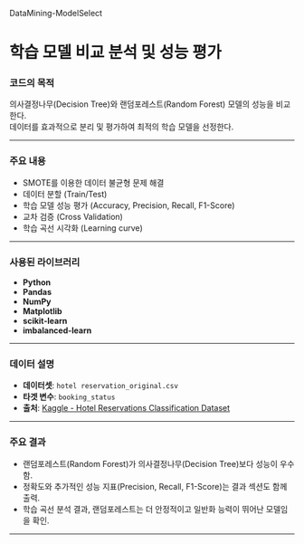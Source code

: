 DataMining-ModelSelect
# 학습 모델 비교 분석 및 성능 평가


### 코드의 목적
의사결정나무(Decision Tree)와 랜덤포레스트(Random Forest) 모델의 성능을 비교한다.<br>
데이터를 효과적으로 분리 및 평가하여 최적의 학습 모델을 선정한다.

---

### 주요 내용
- SMOTE를 이용한 데이터 불균형 문제 해결
- 데이터 분할 (Train/Test)
- 학습 모델 성능 평가 (Accuracy, Precision, Recall, F1-Score)
- 교차 검증 (Cross Validation)
- 학습 곡선 시각화 (Learning curve)

---

### 사용된 라이브러리
- **Python**
- **Pandas**
- **NumPy**
- **Matplotlib**
- **scikit-learn**
- **imbalanced-learn**

---

### 데이터 설명
- **데이터셋**: `hotel reservation_original.csv`
- **타겟 변수**: `booking_status`
- **출처**: [Kaggle - Hotel Reservations Classification Dataset](https://www.kaggle.com/datasets/ahsan81/hotel-reservations-classification-dataset)

---

### 주요 결과
- 랜덤포레스트(Random Forest)가 의사결정나무(Decision Tree)보다 성능이 우수함.
- 정확도와 추가적인 성능 지표(Precision, Recall, F1-Score)는 결과 섹션도 함께 출력.
- 학습 곡선 분석 결과, 랜덤포레스트는 더 안정적이고 일반화 능력이 뛰어난 모델임을 확인.

---
